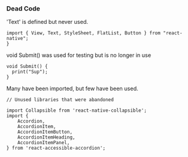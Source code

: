 ### Dead Code

'Text' is defined but never used.

```{JavaScript}
import { View, Text, StyleSheet, FlatList, Button } from "react-native";
}
```

void Submit() was used for testing but is no longer in use

```{Dart}
void Submit() {
  print("Sup");
}
```

Many have been imported, but few have been used. 

```{JavaScript}
// Unused libraries that were abandoned

import Collapsible from 'react-native-collapsible';
import {
    Accordion,
    AccordionItem,
    AccordionItemButton,
    AccordionItemHeading,
    AccordionItemPanel,
} from 'react-accessible-accordion';

```
